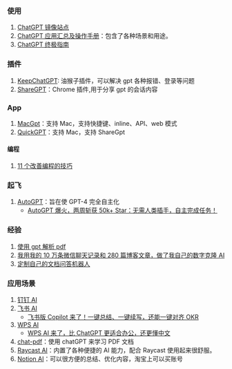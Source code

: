 ### 使用

1. [ChatGPT 镜像站点](https://github.com/xx025/carrot)
2. [ChatGPT 应用汇总及操作手册](https://www.mojidoc.com/05dbc-uvhdkr22fjazlowmiihngdoxvq-00b)：包含了各种场景和用途。
3. [ChatGPT 终极指南](https://geekr.dev/posts/chatgpt-ultimate-guide)

### 插件

1. [KeepChatGPT](https://github.com/xcanwin/KeepChatGPT): 油猴子插件，可以解决 gpt 各种报错、登录等问题
2. [ShareGPT](https://sharegpt.com/)：Chrome 插件,用于分享 gpt 的会话内容

### App

1. [MacGpt](https://macgpt.com)：支持 Mac，支持快捷键、inline、API、web 模式
2. [QuickGPT](https://sindresorhus.gumroad.com/l/quickgpt)：支持 Mac，支持 ShareGpt

#### 编程

1. [11 个改善编程的技巧](https://twitter.com/svpino/status/1611357154514186241?s=20)

### 起飞

1. [AutoGPT](https://github.com/Significant-Gravitas/Auto-GPT)：旨在使 GPT-4 完全自主化
   - [AutoGPT 爆火，两周斩获 50k+ Star：无需人类插手，自主完成任务！](https://mp.weixin.qq.com/s/Pig7DGqXUep8Ex-5CItnuQ)

### 经验

1. [使用 gpt 解析 pdf](./chat-pdf.md)
2. [我用我的 10 万条微信聊天记录和 280 篇博客文章，做了我自己的数字克隆 AI](https://mp.weixin.qq.com/s/08ksIMZRVAwL1CQpO2sC7A)
3. [定制自己的文档问答机器人](https://mp.weixin.qq.com/s/mBuNGuMqC5e8GadR86Gq-Q)

### 应用场景

1. [钉钉 AI](https://www.qbitai.com/2023/04/47193.html)
2. [飞书 AI](https://www.ithome.com/0/685/820.htm)
   - [飞书版 Copilot 来了！一键总结、一键续写，还能一键对齐 OKR](https://mp.weixin.qq.com/s/3Yq4CDJJCxvJDYZpW7IbOQ)
3. [WPS AI](https://aiwrite.wps.cn/#/)
   - [WPS AI 来了，比 ChatGPT 更适合办公，还更懂中文](https://mp.weixin.qq.com/s/wviAAIHmlO1QSX4BUjNv4A)
4. [chat-pdf](./chat-pdf.md)：使用 chatGPT 来学习 PDF 文档
5. [Raycast AI](https://www.raycast.com/ai)：内置了各种便捷的 AI 能力，配合 Raycast 使用起来很舒服。
6. [Notion AI](https://www.notion.so/product/ai)：可以很方便的总结、优化内容，淘宝上可以买账号
